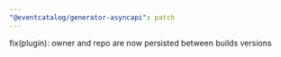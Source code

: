 ```yaml
---
"@eventcatalog/generator-asyncapi": patch
---
```


fix(plugin): owner and repo are now persisted between builds versions
